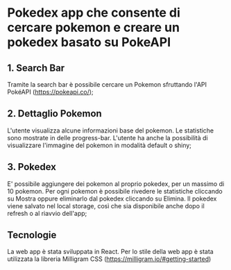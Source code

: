 # Pokedex app che consente di cercare pokemon e creare un pokedex basato su PokeAPI

## 1. Search Bar
Tramite la search bar è possibile cercare un Pokemon sfruttando l'API PokéAPI (https://pokeapi.co/);

## 2. Dettaglio Pokemon
L'utente visualizza alcune informazioni base del pokemon. Le statistiche sono mostrate in delle progress-bar. L'utente ha anche la possibilità di visualizzare l'immagine del pokemon in modalità default o shiny;

## 3. Pokedex
E' possibile aggiungere dei pokemon al proprio pokedex, per un massimo di 10 pokemon. Per ogni pokemon è possibile rivedere le statistiche cliccando su Mostra oppure eliminarlo dal pokedex cliccando su Elimina. Il pokedex viene salvato nel local storage, così che sia disponibile anche dopo il refresh o al riavvio dell'app;

## Tecnologie
La web app è stata sviluppata in React. Per lo stile della web app è stata utilizzata la libreria Milligram CSS (https://milligram.io/#getting-started)

